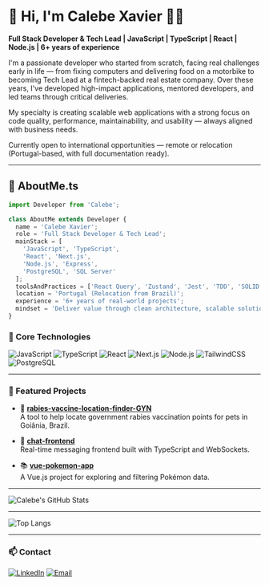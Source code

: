 # 👋 Hi, I'm Calebe Xavier 👨‍💻

**Full Stack Developer & Tech Lead | JavaScript | TypeScript | React | Node.js | 6+ years of experience**

I'm a passionate developer who started from scratch, facing real challenges early in life — from fixing computers and delivering food on a motorbike to becoming Tech Lead at a fintech-backed real estate company. Over these years, I've developed high-impact applications, mentored developers, and led teams through critical deliveries.

My specialty is creating scalable web applications with a strong focus on code quality, performance, maintainability, and usability — always aligned with business needs.

Currently open to international opportunities — remote or relocation (Portugal-based, with full documentation ready).

---

## 🧬 AboutMe.ts

```ts
import Developer from 'Calebe';

class AboutMe extends Developer {
  name = 'Calebe Xavier';
  role = 'Full Stack Developer & Tech Lead';
  mainStack = [
    'JavaScript', 'TypeScript',
    'React', 'Next.js',
    'Node.js', 'Express',
    'PostgreSQL', 'SQL Server'
  ];
  toolsAndPractices = ['React Query', 'Zustand', 'Jest', 'TDD', 'SOLID', 'Clean Code', 'Microservices', 'CI/CD'];
  location = 'Portugal (Relocation from Brazil)';
  experience = '6+ years of real-world projects';
  mindset = 'Deliver value through clean architecture, scalable solutions and team collaboration';
}
```

### 🚀 Core Technologies
![JavaScript](https://img.shields.io/badge/-JavaScript-black?style=flat-square&logo=javascript)
![TypeScript](https://img.shields.io/badge/-TypeScript-black?style=flat-square&logo=typescript)
![React](https://img.shields.io/badge/-React-black?style=flat-square&logo=react)
![Next.js](https://img.shields.io/badge/-Next.js-black?style=flat-square&logo=next.js)
![Node.js](https://img.shields.io/badge/-Node.js-black?style=flat-square&logo=node.js)
![TailwindCSS](https://img.shields.io/badge/-TailwindCSS-black?style=flat-square&logo=tailwindcss)
![PostgreSQL](https://img.shields.io/badge/-PostgreSQL-black?style=flat-square&logo=postgresql)

---

### 📌 Featured Projects
- 🚩 **[rabies-vaccine-location-finder-GYN](https://github.com/Calebe-Xavier-Developer/rabies-vaccine-location-finder-GYN)**  
  A tool to help locate government rabies vaccination points for pets in Goiânia, Brazil.

- 🧱 **[chat-frontend](https://github.com/Calebe-Xavier-Developer/chat-frontend)**  
  Real-time messaging frontend built with TypeScript and WebSockets.

- 📚 **[vue-pokemon-app](https://github.com/Calebe-Xavier-Developer/vue-pokemon-app)**  
  A Vue.js project for exploring and filtering Pokémon data.

---

![Calebe's GitHub Stats](https://github-readme-stats.vercel.app/api?username=Calebe-Xavier-Developer&show_icons=true&theme=tokyonight)

---

![Top Langs](https://github-readme-stats.vercel.app/api/top-langs/?username=Calebe-Xavier-Developer&layout=compact&theme=tokyonight)

---

### 📫 Contact
[![LinkedIn](https://img.shields.io/badge/-LinkedIn-blue?style=flat-square&logo=linkedin)](https://www.linkedin.com/in/calebe-xavier/)
[![Email](https://img.shields.io/badge/-Email-black?style=flat-square&logo=gmail)](mailto:calebexavier.developer@gmail.com)
